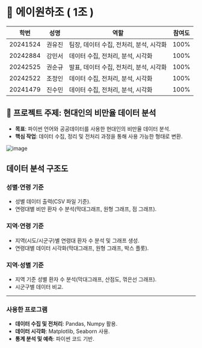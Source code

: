 # 💯 에이원하조 ( 1조 )

| 학번       | 성명     | 역할                             | 참여도 |
|------------|----------|----------------------------------|--------|
| 20241524   | 권유진   | 팀장, 데이터 수집, 전처리, 분석, 시각화 | 100%   |
| 20242884   | 강민서   | 데이터 수집, 전처리, 분석, 시각화     | 100%   |
| 20242525   | 권순규   | 발표, 데이터 수집, 전처리, 분석, 시각화 | 100%   |
| 20242522   | 조정인   | 데이터 수집, 전처리, 분석, 시각화     | 100%   |
| 20241479   | 진수민   | 데이터 수집, 전처리, 분석, 시각화     | 100%   |

## 📝 프로젝트 주제: 현대인의 비만율 데이터 분석
- **목표**: 파이썬 언어와 공공데이터를 사용한 현대인의 비만율 데이터 분석.
- **핵심 작업**: 데이터 수집, 정리 및 전처리 과정을 통해 사용 가능한 형태로 변환.

  
![image](https://github.com/user-attachments/assets/e562c059-aecf-43d6-a3e5-b1f234cd38f7)

## 데이터 분석 구조도
### 성별·연령 기준
- 성별 데이터 출력(CSV 파일 기준).
- 연령대별 비만 환자 수 분석(막대그래프, 원형 그래프, 점 그래프).

### 지역·연령 기준
- 지역(시도/시군구)별 연령대 환자 수 분석 및 그래프 생성.
- 연령대별 데이터 시각화(막대그래프, 원형 그래프, 박스 플롯).

### 지역·성별 기준
- 지역 기준 성별 환자 수 분석(막대그래프, 산점도, 꺾은선 그래프).
- 시군구별 데이터 비교.

---
### 사용한 프로그램
- **데이터 수집 및 전처리**: Pandas, Numpy 활용.
- **데이터 시각화**: Matplotlib, Seaborn 사용.
- **통계 분석 및 예측**: 파이썬 코드 기반.

